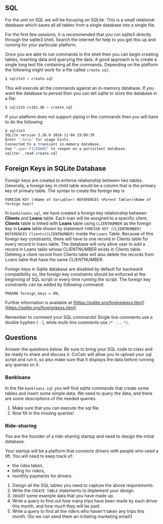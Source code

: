 ## SQL
For the unit on SQL we will be focusing on SQLite.  This is a small
relational database which saves all all tables from a single database
into a single file.

For the first few sessions, it is recommended that you run sqlite3 directly
through the sqlite3 shell.  Search the internet for help to you get this up
and running for your particular platform.

Once you are able to run commands in the shell then you can begin creating
tables, inserting data and querying the data.  A good approach is to
create a single long text file containing all the commands.  Depending on the
platform the following might work for a file called `create.sql`:
```bash
$ sqlite3 < create.sql
```
This will execute all the commands against an in-memory database.  If you want
the database to persist then you can tell sqlite to store the database in a file:
```bash
$ sqlite3 cs162.db < create.sql
```
If your platform does not support piping in the commands then you will have to
do the following:
```bash
$ sqlite3
SQLite version 3.16.0 2016-11-04 19:09:39
Enter ".help" for usage hints.
Connected to a transient in-memory database.
Use ".open FILENAME" to reopen on a persistent database.
sqlite> .read create.sql
```

## Foreign Keys in SQLite Database
Foreign keys are created to enforce relationship between two tables. Generally, a foreign key in child table would be a column that is the primary key of primary table. The syntax to create the foreign key is
```
FOREIGN KEY (<Name of Variable>) REFERENCES <Parent Table>(<Name of foreign key>)
```
In `banksloans.sql`, we have created a foreign key relationship between **Clients** and **Loans** table. Each loan will be assigned to a specific client. **Clients** table is linked with **Loans** table using `CLIENTNUMBER` as the foreign key in **Loans** table shown by statement `FOREIGN KEY (CLIENTNUMBER) REFERENCES Clients(CLIENTNUMBER)` inside the `Loans` Table.
Because of this foreign key constraints, there will have to one record in Clients table for every record in loans table. The database will only allow user to add a record in Loans table whose CLIENTNUMBER exists in Clients table. Deleting a client record from Clients table will also delete the records from Loans table that have the same CLIENTNUMBER.

Foreign keys in Sqlite database are disabled by default for backward compatibility so, the foreign key constraints should be enforced at the beginning of SQL script or every time running the script.
The foreign key constraints can be added by following command:
```
PRAGMA foreign_keys = ON;
```  
Further information is available at [https://sqlite.org/foreignkeys.html](https://sqlite.org/foreignkeys.html)

Remember to comment your SQL commands!  Single line comments use a double
hyphen (`--`), while multi-line comments use `/* ... */`.

## Questions
Answer the questions below. Be sure to bring your SQL code to class
and be ready to share and discuss it.  CoCalc will allow you to upload your
sql script and run it, so also make sure that it displays the data before
running any queries on it.

### Bankloans
In the file `bankloans.sql` you will find sqlite commands that create some
tables and insert some simple data.  We need to query the data, and there are
some descriptions of the needed queries.  
1. Make sure that you can execute the sql file.
2. Now fill in the missing queries!

### Ride-sharing
You are the founder of a ride-sharing startup and need to design the
initial database.

Your startup will be a platform that connects drivers with people who need a
lift.  You will need to keep track of:
- the rides taken,
- billing for riders,
- monthly payments for drivers.

1. Design all the SQL tables you need to capture the above requirements.
2. Write the `CREATE TABLE` statements to implement your design.
3. `INSERT` some example data that you have made up.
4. Write a query to find out how many trips have been made by each driver this
month, and how much they will be paid.
5. Write a query to find all the riders who haven't taken any trips this
month. (So we can send them an irritating marketing email!)
